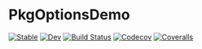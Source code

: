 # PkgOptionsDemo

[![Stable](https://img.shields.io/badge/docs-stable-blue.svg)](https://tkf.github.io/PkgOptionsDemo.jl/stable)
[![Dev](https://img.shields.io/badge/docs-dev-blue.svg)](https://tkf.github.io/PkgOptionsDemo.jl/dev)
[![Build Status](https://travis-ci.com/tkf/PkgOptionsDemo.jl.svg?branch=master)](https://travis-ci.com/tkf/PkgOptionsDemo.jl)
[![Codecov](https://codecov.io/gh/tkf/PkgOptionsDemo.jl/branch/master/graph/badge.svg)](https://codecov.io/gh/tkf/PkgOptionsDemo.jl)
[![Coveralls](https://coveralls.io/repos/github/tkf/PkgOptionsDemo.jl/badge.svg?branch=master)](https://coveralls.io/github/tkf/PkgOptionsDemo.jl?branch=master)
